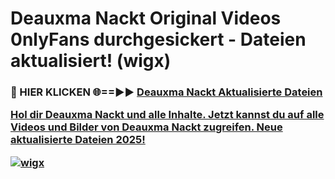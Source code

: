 # Deauxma Nackt Original Videos 0nlyFans durchgesickert - Dateien aktualisiert! (wigx)

<h3>🔴 HIER KLICKEN 🌐==►► <a href="https://tinyurl.com/h6vf6nb8" rel="nofollow">Deauxma Nackt Aktualisierte Dateien

Hol dir Deauxma Nackt und alle Inhalte. Jetzt kannst du auf alle Videos und Bilder von Deauxma Nackt zugreifen. Neue aktualisierte Dateien 2025!

[![wigx](https://i.imgur.com/sD4kR3V.gif)](https://tinyurl.com/h6vf6nb8)
